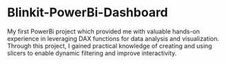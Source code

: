 # Blinkit-PowerBi-Dashboard
My first PowerBi project which provided me with valuable hands-on experience in leveraging DAX functions for data analysis and visualization. Through this project, I gained practical knowledge of creating and using slicers to enable dynamic filtering and improve interactivity.
